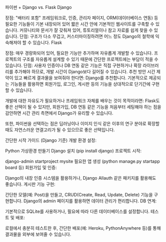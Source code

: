 파이썬 + Django vs. Flask
Django

장점:
"배터리 포함" 프레임워크로, 인증, 관리자 페이지, ORM(데이터베이스 연동) 등 필요한 기능들이 기본 내장되어 있어 짧은 시간 안에 기본적인 웹사이트를 구축할 수 있습니다.
커뮤니티와 문서가 잘 갖춰져 있어, 튜토리얼이나 참고 자료를 쉽게 찾을 수 있습니다.
단점:
구조가 다소 무겁고, 커스터마이징하려면 어느 정도 Django의 철학에 익숙해져야 할 수 있습니다.
Flask

장점:
매우 경량화되어 있어, 필요한 기능만 추가하며 자유롭게 개발할 수 있습니다.
프로젝트의 구조를 자유롭게 설계할 수 있기 때문에 간단한 프로젝트에는 부담이 적을 수 있습니다.
단점:
사용자 인증이나 DB 연동 같은 기능은 직접 구현하거나 확장 라이브러리를 추가해야 하므로, 개발 시간이 Django보다 길어질 수 있습니다.
추천 방안
시간 제약이 있고 빠르게 결과물을 보여줘야 한다면:
Django를 추천합니다. 기본적으로 제공되는 기능들을 활용하면 회원가입, 로그인, 게시판 등의 기능을 상대적으로 단기간에 구현할 수 있습니다.

개발에 대한 자유도가 필요하거나 프레임워크 자체를 배우는 것이 목적이라면:
Flask도 좋은 선택이 될 수 있지만, 회원가입, DB 연동 같은 기능을 처음부터 세팅해야 하는 점을 감안하면 시간 관리 측면에서 Django가 유리할 수 있습니다.

또한, 파이썬을 선택하는 점은 딥러닝이나 이미지 인식 같은 이후의 연구 분야로 확장할 때도 자연스러운 연결고리가 될 수 있으므로 좋은 선택입니다.

간단한 시작 가이드 (Django 기준)
개발 환경 설정:

Python 가상환경 만들기
Django 설치 (pip install django)
프로젝트 시작:

django-admin startproject mysite
필요한 앱 생성 (python manage.py startapp board 등)
회원가입 및 인증:

Django의 내장 인증 시스템을 활용하거나, Django Allauth 같은 패키지를 활용해도 좋습니다.
게시판 기능 구현:

간단한 모델(예: Post)을 만들고, CRUD(Create, Read, Update, Delete) 기능을 구현합니다.
Django의 admin 페이지를 활용하면 데이터 관리가 편리합니다.
DB 연계:

기본적으로 SQLite를 사용하거나, 필요에 따라 다른 데이터베이스를 설정합니다.
테스트 및 배포:

로컬에서 충분히 테스트한 후, 간단한 배포(예: Heroku, PythonAnywhere 등)를 통해 결과물을 외부에 보여줄 수 있습니다.
